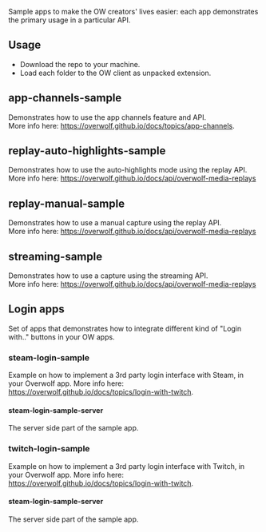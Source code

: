 Sample apps to make the OW creators' lives easier: each app demonstrates the primary usage in a particular API.

## Usage

* Download the repo to your machine.
* Load each folder to the OW client as unpacked extension.

## app-channels-sample

Demonstrates how to use the app channels feature and API.  
More info here: https://overwolf.github.io/docs/topics/app-channels.

## replay-auto-highlights-sample

Demonstrates how to use the auto-highlights mode using the replay API.  
More info here: https://overwolf.github.io/docs/api/overwolf-media-replays

## replay-manual-sample

Demonstrates how to use a manual capture using the replay API.  
More info here: https://overwolf.github.io/docs/api/overwolf-media-replays

## streaming-sample

Demonstrates how to use a capture using the streaming API.  
More info here: https://overwolf.github.io/docs/api/overwolf-media-replays

## Login apps

Set of apps that demonstrates how to integrate different kind of "Login with.." buttons in your OW apps.

### steam-login-sample

Example on how to implement a 3rd party login interface with Steam, in your Overwolf app.
More info here: https://overwolf.github.io/docs/topics/login-with-twitch.

#### steam-login-sample-server

The server side part of the sample app.

### twitch-login-sample 

Example on how to implement a 3rd party login interface with Twitch, in your Overwolf app.
More info here: https://overwolf.github.io/docs/topics/login-with-twitch.

#### steam-login-sample-server

The server side part of the sample app.




